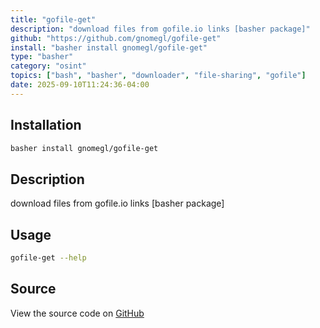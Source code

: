 ```yaml
---
title: "gofile-get"
description: "download files from gofile.io links [basher package]"
github: "https://github.com/gnomegl/gofile-get"
install: "basher install gnomegl/gofile-get"
type: "basher"
category: "osint"
topics: ["bash", "basher", "downloader", "file-sharing", "gofile"]
date: 2025-09-10T11:24:36-04:00
---
```


## Installation

```bash
basher install gnomegl/gofile-get
```

## Description

download files from gofile.io links [basher package]

## Usage

```bash
gofile-get --help
```

## Source

View the source code on [GitHub](https://github.com/gnomegl/gofile-get)
